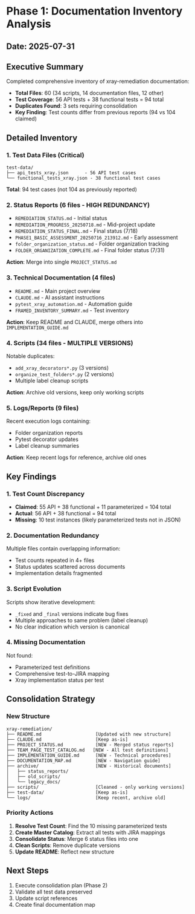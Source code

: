 # Phase 1: Documentation Inventory Analysis

## Date: 2025-07-31

## Executive Summary

Completed comprehensive inventory of xray-remediation documentation:
- **Total Files**: 60 (34 scripts, 14 documentation files, 12 other)
- **Test Coverage**: 56 API tests + 38 functional tests = 94 total
- **Duplicates Found**: 3 sets requiring consolidation
- **Key Finding**: Test counts differ from previous reports (94 vs 104 claimed)

## Detailed Inventory

### 1. Test Data Files (Critical)
```
test-data/
├── api_tests_xray.json      - 56 API test cases
└── functional_tests_xray.json - 38 functional test cases
```
**Total**: 94 test cases (not 104 as previously reported)

### 2. Status Reports (6 files - HIGH REDUNDANCY)
- `REMEDIATION_STATUS.md` - Initial status
- `REMEDIATION_PROGRESS_20250718.md` - Mid-project update
- `REMEDIATION_STATUS_FINAL.md` - Final status (7/18)
- `PHASE1_BASIC_ASSESSMENT_20250716_213912.md` - Early assessment
- `folder_organization_status.md` - Folder organization tracking
- `FOLDER_ORGANIZATION_COMPLETE.md` - Final folder status (7/31)

**Action**: Merge into single `PROJECT_STATUS.md`

### 3. Technical Documentation (4 files)
- `README.md` - Main project overview
- `CLAUDE.md` - AI assistant instructions
- `pytest_xray_automation.md` - Automation guide
- `FRAMED_INVENTORY_SUMMARY.md` - Test inventory

**Action**: Keep README and CLAUDE, merge others into `IMPLEMENTATION_GUIDE.md`

### 4. Scripts (34 files - MULTIPLE VERSIONS)
Notable duplicates:
- `add_xray_decorators*.py` (3 versions)
- `organize_test_folders*.py` (2 versions)
- Multiple label cleanup scripts

**Action**: Archive old versions, keep only working scripts

### 5. Logs/Reports (9 files)
Recent execution logs containing:
- Folder organization reports
- Pytest decorator updates
- Label cleanup summaries

**Action**: Keep recent logs for reference, archive old ones

## Key Findings

### 1. Test Count Discrepancy
- **Claimed**: 55 API + 38 functional + 11 parameterized = 104 total
- **Actual**: 56 API + 38 functional = 94 total
- **Missing**: 10 test instances (likely parameterized tests not in JSON)

### 2. Documentation Redundancy
Multiple files contain overlapping information:
- Test counts repeated in 4+ files
- Status updates scattered across documents
- Implementation details fragmented

### 3. Script Evolution
Scripts show iterative development:
- `_fixed` and `_final` versions indicate bug fixes
- Multiple approaches to same problem (label cleanup)
- No clear indication which version is canonical

### 4. Missing Documentation
Not found:
- Parameterized test definitions
- Comprehensive test-to-JIRA mapping
- Xray implementation status per test

## Consolidation Strategy

### New Structure
```
xray-remediation/
├── README.md                    [Updated with new structure]
├── CLAUDE.md                    [Keep as-is]
├── PROJECT_STATUS.md            [NEW - Merged status reports]
├── TEAM_PAGE_TEST_CATALOG.md   [NEW - All test definitions]
├── IMPLEMENTATION_GUIDE.md      [NEW - Technical procedures]
├── DOCUMENTATION_MAP.md         [NEW - Navigation guide]
├── archive/                     [NEW - Historical documents]
│   ├── status_reports/
│   ├── old_scripts/
│   └── legacy_docs/
├── scripts/                     [Cleaned - only working versions]
├── test-data/                   [Keep as-is]
└── logs/                        [Keep recent, archive old]
```

### Priority Actions

1. **Resolve Test Count**: Find the 10 missing parameterized tests
2. **Create Master Catalog**: Extract all tests with JIRA mappings
3. **Consolidate Status**: Merge 6 status files into one
4. **Clean Scripts**: Remove duplicate versions
5. **Update README**: Reflect new structure

## Next Steps

1. Execute consolidation plan (Phase 2)
2. Validate all test data preserved
3. Update script references
4. Create final documentation map